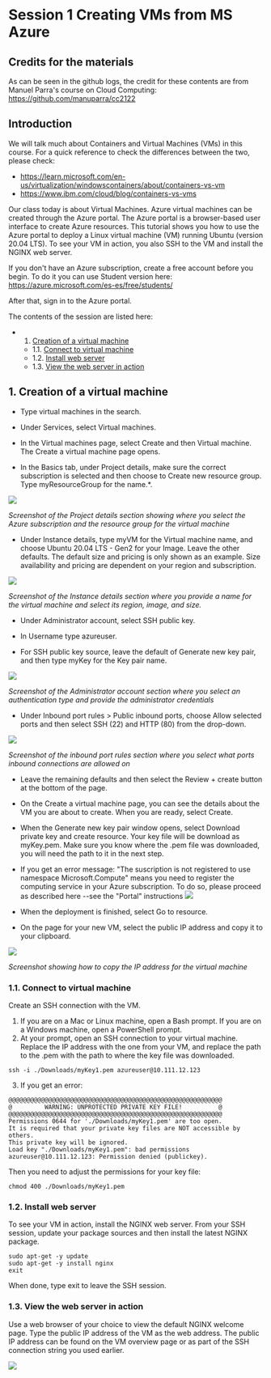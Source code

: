 # Session 1 Creating VMs from MS Azure

## Credits for the materials

As can be seen in the github logs, the credit for these contents are from Manuel Parra's course on Cloud Computing: 
https://github.com/manuparra/cc2122

## Introduction

We will talk much about Containers and Virtual Machines (VMs) in this course. For a quick reference to check the differences between the two, please check: 
* https://learn.microsoft.com/en-us/virtualization/windowscontainers/about/containers-vs-vm
* https://www.ibm.com/cloud/blog/containers-vs-vms

Our class today is about Virtual Machines. Azure virtual machines can be created through the Azure portal. The Azure portal is a browser-based user interface to create Azure resources. This tutorial shows you how to use the Azure portal to deploy a Linux virtual machine (VM) running Ubuntu (version 20.04 LTS). To see your VM in action, you also SSH to the VM and install the NGINX web server.

If you don't have an Azure subscription, create a free account before you begin. To do it you can use Student version here: https://azure.microsoft.com/es-es/free/students/

After that, sign in to the Azure portal.

The contents of the session are listed here:
<!-- vscode-markdown-toc -->
* 1. [Creation of a virtual machine](#Createvirtualmachine)
	* 1.1. [Connect to virtual machine](#Connecttovirtualmachine)
	* 1.2. [Install web server](#Installwebserver)
	* 1.3. [View the web server in action](#Viewthewebserverinaction)

<!-- vscode-markdown-toc-config
	numbering=true
	autoSave=true
	/vscode-markdown-toc-config -->
<!-- /vscode-markdown-toc -->


##  1. <a name='Createvirtualmachine'></a>Creation of a virtual machine

- Type virtual machines in the search.

- Under Services, select Virtual machines.

- In the Virtual machines page, select Create and then Virtual machine. The Create a virtual machine page opens.

- In the Basics tab, under Project details, make sure the correct subscription is selected and then choose to Create new resource group. Type myResourceGroup for the name.*.

![](https://docs.microsoft.com/en-us/azure/virtual-machines/linux/media/quick-create-portal/project-details.png)

*Screenshot of the Project details section showing where you select the Azure subscription and the resource group for the virtual machine*

- Under Instance details, type myVM for the Virtual machine name, and choose Ubuntu 20.04 LTS - Gen2 for your Image. Leave the other defaults. The default size and pricing is only shown as an example. Size availability and pricing are dependent on your region and subscription.

![](https://docs.microsoft.com/en-us/azure/virtual-machines/linux/media/quick-create-portal/instance-details.png)


*Screenshot of the Instance details section where you provide a name for the virtual machine and select its region, image, and size.*

- Under Administrator account, select SSH public key.

- In Username type azureuser.

- For SSH public key source, leave the default of Generate new key pair, and then type myKey for the Key pair name.

![](https://docs.microsoft.com/en-us/azure/virtual-machines/linux/media/quick-create-portal/administrator-account.png)

*Screenshot of the Administrator account section where you select an authentication type and provide the administrator credentials*

- Under Inbound port rules > Public inbound ports, choose Allow selected ports and then select SSH (22) and HTTP (80) from the drop-down.

![](https://docs.microsoft.com/en-us/azure/virtual-machines/linux/media/quick-create-portal/inbound-port-rules.png)

*Screenshot of the inbound port rules section where you select what ports inbound connections are allowed on*

- Leave the remaining defaults and then select the Review + create button at the bottom of the page.

- On the Create a virtual machine page, you can see the details about the VM you are about to create. When you are ready, select Create.

- When the Generate new key pair window opens, select Download private key and create resource. Your key file will be download as myKey.pem. Make sure you know where the .pem file was downloaded, you will need the path to it in the next step.

- If you get an error message: "The suscription is not registered to use namespace Microsoft.Compute" means you need to register the computing service in your Azure subscription. To do so, please proceed as described here --see the "Portal" instructions ![](https://learn.microsoft.com/en-us/azure/azure-resource-manager/troubleshooting/error-register-resource-provider?tabs=azure-portal#solution-3---azure-portal)

- When the deployment is finished, select Go to resource.

- On the page for your new VM, select the public IP address and copy it to your clipboard.

![](https://docs.microsoft.com/en-us/azure/virtual-machines/linux/media/quick-create-portal/ip-address.png)

*Screenshot showing how to copy the IP address for the virtual machine*

###  1.1. <a name='Connecttovirtualmachine'></a>Connect to virtual machine

Create an SSH connection with the VM.

1. If you are on a Mac or Linux machine, open a Bash prompt. If you are on a Windows machine, open a PowerShell prompt.
2. At your prompt, open an SSH connection to your virtual machine. Replace the IP address with the one from your VM, and replace the path to the .pem with the path to where the key file was downloaded.

```
ssh -i ./Downloads/myKey1.pem azureuser@10.111.12.123
```

3. If you get an error: 
```
@@@@@@@@@@@@@@@@@@@@@@@@@@@@@@@@@@@@@@@@@@@@@@@@@@@@@@@@@@@
@         WARNING: UNPROTECTED PRIVATE KEY FILE!          @
@@@@@@@@@@@@@@@@@@@@@@@@@@@@@@@@@@@@@@@@@@@@@@@@@@@@@@@@@@@
Permissions 0644 for './Downloads/myKey1.pem' are too open.
It is required that your private key files are NOT accessible by others.
This private key will be ignored.
Load key "./Downloads/myKey1.pem": bad permissions
azureuser@10.111.12.123: Permission denied (publickey).
```
Then you need to adjust the permissions for your key file: 
```
chmod 400 ./Downloads/myKey1.pem
```
###  1.2. <a name='Installwebserver'></a>Install web server

To see your VM in action, install the NGINX web server. From your SSH session, update your package sources and then install the latest NGINX package.

```
sudo apt-get -y update
sudo apt-get -y install nginx
exit

```

When done, type exit to leave the SSH session.

###  1.3. <a name='Viewthewebserverinaction'></a>View the web server in action

Use a web browser of your choice to view the default NGINX welcome page. Type the public IP address of the VM as the web address. The public IP address can be found on the VM overview page or as part of the SSH connection string you used earlier.

![](https://docs.microsoft.com/en-us/azure/virtual-machines/linux/media/quick-create-portal/nginx.png)
